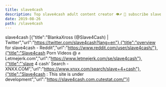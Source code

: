 ```yaml
---
title: slave4cash
description: Top slave4cash adult content creator 👁♐️ 👑 subscribe slave4cash to my porn site below IG slave4cash
date: 2019-08-26
path: /slave4cash
---
```


slave4cash
[{"title":"BlankaXross (@Slave4Cash) | Twitter","url":"https://twitter.com/slave4cash?lang=en"},{"title":"overview for slave4cash - Reddit","url":"https://www.reddit.com/user/slave4cash/"},{"title":"Slave4cash Porn Videos @ ✊️   Letmejerk.com","url":"https://www.letmejerk.com/se/slave4cash"},{"title":"'slave 4 cash' Search - XNXX.COM","url":"https://www.xnxx.com/search/slave+4+cash"},{"title":"Slave4cash : This site is under development","url":"https://slave4cash.com.cutestat.com/"}]

